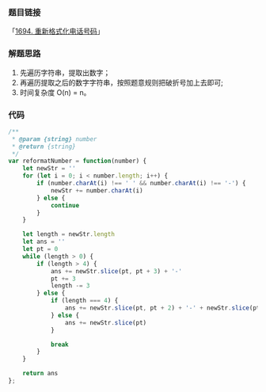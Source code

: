 ### 题目链接

「[1694. 重新格式化电话号码](https://leetcode.cn/problems/reformat-phone-number/)」

### 解题思路

1. 先遍历字符串，提取出数字；
2. 再遍历提取之后的数字字符串，按照题意规则把破折号加上去即可;
3. 时间复杂度 O(n) = n。

### 代码

```js
/**
 * @param {string} number
 * @return {string}
 */
var reformatNumber = function(number) {
   	let newStr = ''
	for (let i = 0; i < number.length; i++) {
		if (number.charAt(i) !== ' ' && number.charAt(i) !== '-') {
			newStr += number.charAt(i)
		} else {
			continue
		}
	}

	let length = newStr.length
	let ans = ''
	let pt = 0
	while (length > 0) {
		if (length > 4) {
			ans += newStr.slice(pt, pt + 3) + '-'
			pt += 3
			length -= 3
		} else {
			if (length === 4) {
				ans += newStr.slice(pt, pt + 2) + '-' + newStr.slice(pt + 2)
			} else {
				ans += newStr.slice(pt)
			}

			break
		}
	}

	return ans
};
```

